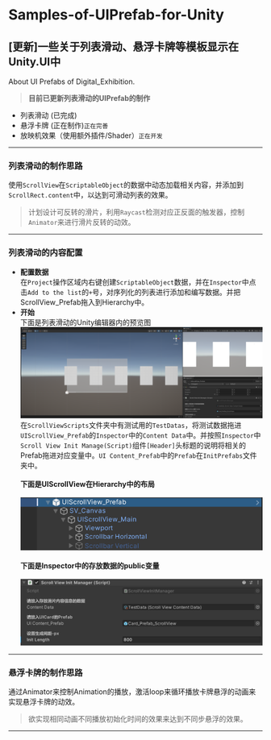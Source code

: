# Samples-of-UIPrefab-for-Unity
## [更新]一些关于列表滑动、悬浮卡牌等模板显示在Unity.UI中
About UI Prefabs of Digital_Exhibition.

> **目前已更新列表滑动的UIPrefab的制作**
* 列表滑动 (已完成)
* 悬浮卡牌 (正在制作)`正在完善`
* 放映机效果（使用额外插件/Shader）`正在开发`

---

### 列表滑动的制作思路
使用`ScrollView`在`ScriptableObject`的数据中动态加载相关内容，并添加到`ScrollRect.content`中，以达到可滑动列表的效果。
> 计划设计可反转的滑片，利用`Raycast`检测对应正反面的触发器，控制`Animator`来进行滑片反转的动效。

---

### 列表滑动的内容配置
* **配置数据**\
在`Project`操作区域内右键创建`ScriptableObject`数据，并在`Inspector`中点击`Add to the list`的`+`号，对序列化的列表进行添加和编写数据。并把ScrollView_Prefab拖入到Hierarchy中。
* **开始**\
下面是列表滑动的Unity编辑器内的预览图\
![生成效果图](Images/ScrollViewPreview.png)\
在`ScrollViewScripts`文件夹中有测试用的`TestDatas`，将测试数据拖进`UIScrollView_Prefab`的`Inspector`中的`Content Data`中。并按照`Inspector`中`Scroll View Init Manage(Script)`组件`[Header]`头标题的说明将相关的Prefab拖进对应变量中。`UI Content_Prefab`中的`Prefab`在`InitPrefabs`文件夹中。\
 \
**下面是UIScrollView在Hierarchy中的布局**\
 \
![UIScrollView在Hierarchy中的布局](Images/ScrollViewHierarchy.png)\
 \
**下面是Inspector中的存放数据的public变量**\
 \
![Inspector中的存放数据的public变量](Images/ScrollViewInspector.png)

---

### 悬浮卡牌的制作思路
通过Animator来控制Animation的播放，激活loop来循环播放卡牌悬浮的动画来实现悬浮卡牌的动效。
> 欲实现相同动画不同播放初始化时间的效果来达到不同步悬浮的效果。

---
